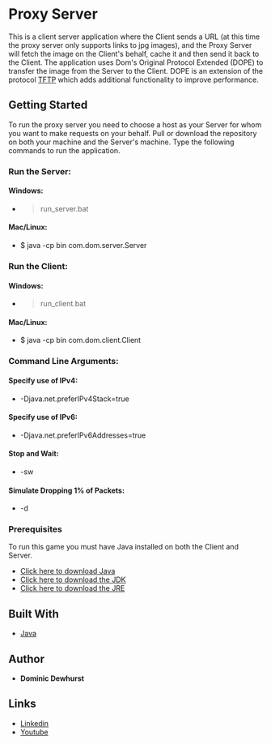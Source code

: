 # Proxy Server

This is a client server application where the Client sends a URL (at this time the proxy server only supports links to jpg images), and the Proxy Server will fetch the image on the Client's behalf, cache it and then send it back to the Client. The application uses Dom's Original Protocol Extended (DOPE) to transfer the image from the Server to the Client. DOPE is an extension of the protocol [TFTP](http://www.ietf.org/rfc/rfc1350.txt) which adds additional functionality to improve performance.

## Getting Started

To run the proxy server you need to choose a host as your Server for whom you want to make requests on your behalf. Pull or download the repository on both your machine and the Server's machine. Type the following commands to run the application.

### Run the Server:
#### Windows:
* > run_server.bat

#### Mac/Linux:
* $ java -cp bin com.dom.server.Server

### Run the Client:
#### Windows:
* > run_client.bat

#### Mac/Linux:
* $ java -cp bin com.dom.client.Client

### Command Line Arguments:
#### Specify use of IPv4:
* -Djava.net.preferIPv4Stack=true

#### Specify use of IPv6:
* -Djava.net.preferIPv6Addresses=true

#### Stop and Wait:
* -sw

#### Simulate Dropping 1% of Packets:
* -d

### Prerequisites

To run this game you must have Java installed on both the Client and Server.
* [Click here to download Java](https://java.com/en/download/)
* [Click here to download the JDK](http://www.oracle.com/technetwork/java/javase/downloads/jdk8-downloads-2133151.html)
* [Click here to download the JRE](http://www.oracle.com/technetwork/java/javase/downloads/jre8-downloads-2133155.html)

## Built With
* [Java](https://java.com/)

## Author

* **Dominic Dewhurst**

## Links
* [Linkedin](https://www.linkedin.com/in/dominic-dewhurst-b1a971129)
* [Youtube](https://www.youtube.com/channel/UCPrj3XZlY39YiaHc6yaodLg)
